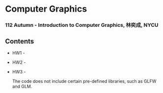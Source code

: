 # Computer Graphics
### 112 Autumn - Introduction to Computer Graphics, 林奕成, NYCU
## Contents
- HW1 - 
- HW2 - 
- HW3 - 

  The code does not include certain pre-defined libraries, such as GLFW and GLM.
